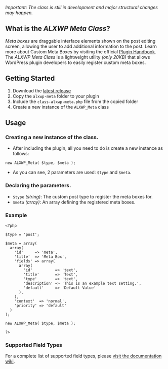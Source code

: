 *Important: The class is still in development and major structural changes may happen.*

## What is the _ALXWP Meta Class_?

_Meta boxes_ are draggable interface elements shown on the post editing screen, allowing the user to add additional information to the post. Learn more about Custom Meta Boxes by visiting the official [Plugin Handbook](https://developer.wordpress.org/plugins/metadata/custom-meta-boxes/). The _ALXWP Meta Class_ is a lightweight utility *(only 20KB)* that allows WordPress plugin developers to easily register custom meta boxes.

## Getting Started
1. Download the [latest release](https://github.com/AlexandruDoda/ALXWP-Meta/releases)
2. Copy the `alxwp-meta` folder to your plugin
3. Include the `class-alxwp-meta.php` file from the copied folder
4. Create a new instance of the `ALXWP_Meta` class

## Usage
### Creating a new instance of the class.
* After including the plugin, all you need to do is create a new instance as follows: 
```
new ALXWP_Meta( $type, $meta );
```
* As you can see, 2 parameters are used: `$type` and `$meta`.

### Declaring the parameters.

* `$type` _(string)_: The custom post type to register the meta boxes for.
* `$meta` _(array)_: An array defining the registered meta boxes.

### Example

```
<?php

$type = 'post';

$meta = array(
  array(
    'id'     => 'meta',
    'title'  => 'Meta Box',
    'fields' => array(
      array(
        'id'          => 'text',
        'title'       => 'Text',
        'type'        => 'text',
        'description' => 'This is an example text setting.',
        'default'     => 'Default Value'
      ),
    ),
    'context'  => 'normal',
    'priority' => 'default'
  )
);

new ALXWP_Meta( $type, $meta ); 

?>
```

### Supported Field Types

For a complete list of supported field types, please [visit the documentation wiki](https://github.com/AlexandruDoda/ALXWP-Meta/wiki).
